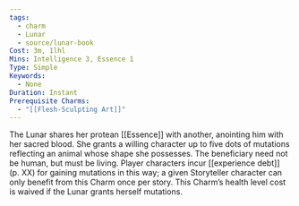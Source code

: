 ```yaml
---
tags:
  - charm
  - Lunar
  - source/lunar-book
Cost: 3m, 1lhl
Mins: Intelligence 3, Essence 1
Type: Simple
Keywords:
  - None
Duration: Instant
Prerequisite Charms:
  - "[[Flesh-Sculpting Art]]"
---
```

The Lunar shares her protean [[Essence]] with another, anointing him with her sacred blood. She grants a willing character up to five dots of mutations reflecting an animal whose shape she possesses. The beneficiary need not be human, but must be living. Player characters incur [[experience debt]] (p. XX) for gaining mutations in this way; a given Storyteller character can only benefit from this Charm once per story. This Charm’s health level cost is waived if the Lunar grants herself mutations.
